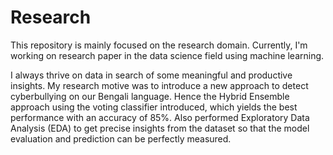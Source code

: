 # Research
This repository is mainly focused on the research domain. Currently, I'm working on research paper in the data science field using machine learning.

I always thrive on data in search of some meaningful and productive insights. My research motive was to introduce a new approach to detect cyberbullying on our Bengali language. Hence the Hybrid Ensemble approach using the voting classifier introduced, which yields the best performance with an accuracy of 85%.
Also performed Exploratory Data Analysis (EDA) to get precise insights from the dataset so that the model evaluation and prediction can be perfectly measured. 

